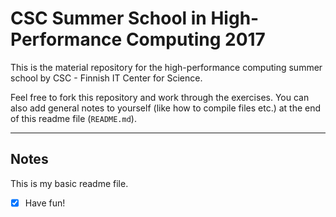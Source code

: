 # CSC Summer School in High-Performance Computing 2017

This is the material repository for the high-performance computing summer school by CSC - Finnish IT Center for Science.

Feel free to fork this repository and work through the exercises. You can also add general notes to yourself (like how to compile files etc.) at the end of this readme file (`README.md`).



---
## Notes

This is my basic readme file.
- [x] Have fun!
